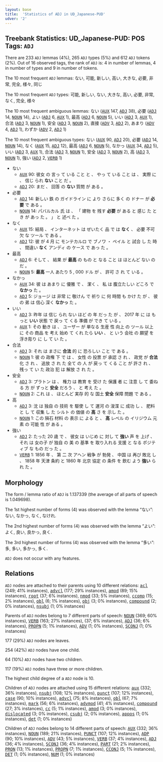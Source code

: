 ```yaml
---
layout: base
title:  'Statistics of ADJ in UD_Japanese-PUD'
udver: '2'
---
```


## Treebank Statistics: UD_Japanese-PUD: POS Tags: `ADJ`

There are 233 `ADJ` lemmas (4%), 265 `ADJ` types (5%) and 612 `ADJ` tokens (2%).
Out of 16 observed tags, the rank of `ADJ` is: 4 in number of lemmas, 4 in number of types and 9 in number of tokens.

The 10 most frequent `ADJ` lemmas: ない, 可能, 新しい, 高い, 大きな, 必要, 非常, 完全, 様々, 同じ

The 10 most frequent `ADJ` types:  可能, 新しい, ない, 大きな, 高い, 必要, 非常, なく, 完全, 様々

The 10 most frequent ambiguous lemmas: ない (<tt><a href="ja_pud-pos-AUX.html">AUX</a></tt> 147, <tt><a href="ja_pud-pos-ADJ.html">ADJ</a></tt> 38), 必要 (<tt><a href="ja_pud-pos-ADJ.html">ADJ</a></tt> 14, <tt><a href="ja_pud-pos-NOUN.html">NOUN</a></tt> 14), よい (<tt><a href="ja_pud-pos-ADJ.html">ADJ</a></tt> 6, <tt><a href="ja_pud-pos-AUX.html">AUX</a></tt> 1), 最高 (<tt><a href="ja_pud-pos-ADJ.html">ADJ</a></tt> 6, <tt><a href="ja_pud-pos-NOUN.html">NOUN</a></tt> 5), いい (<tt><a href="ja_pud-pos-ADJ.html">ADJ</a></tt> 3, <tt><a href="ja_pud-pos-AUX.html">AUX</a></tt> 1), 合法 (<tt><a href="ja_pud-pos-ADJ.html">ADJ</a></tt> 3, <tt><a href="ja_pud-pos-NOUN.html">NOUN</a></tt> 1), 安全 (<tt><a href="ja_pud-pos-ADJ.html">ADJ</a></tt> 3, <tt><a href="ja_pud-pos-NOUN.html">NOUN</a></tt> 2), 直接 (<tt><a href="ja_pud-pos-ADV.html">ADV</a></tt> 3, <tt><a href="ja_pud-pos-ADJ.html">ADJ</a></tt> 2), あまり (<tt><a href="ja_pud-pos-ADV.html">ADV</a></tt> 4, <tt><a href="ja_pud-pos-ADJ.html">ADJ</a></tt> 1), わずか (<tt><a href="ja_pud-pos-ADV.html">ADV</a></tt> 2, <tt><a href="ja_pud-pos-ADJ.html">ADJ</a></tt> 1)

The 10 most frequent ambiguous types:  ない (<tt><a href="ja_pud-pos-AUX.html">AUX</a></tt> 90, <tt><a href="ja_pud-pos-ADJ.html">ADJ</a></tt> 20), 必要 (<tt><a href="ja_pud-pos-ADJ.html">ADJ</a></tt> 14, <tt><a href="ja_pud-pos-NOUN.html">NOUN</a></tt> 14), なく (<tt><a href="ja_pud-pos-AUX.html">AUX</a></tt> 15, <tt><a href="ja_pud-pos-ADJ.html">ADJ</a></tt> 12), 最高 (<tt><a href="ja_pud-pos-ADJ.html">ADJ</a></tt> 6, <tt><a href="ja_pud-pos-NOUN.html">NOUN</a></tt> 5), なかっ (<tt><a href="ja_pud-pos-AUX.html">AUX</a></tt> 34, <tt><a href="ja_pud-pos-ADJ.html">ADJ</a></tt> 5), いい (<tt><a href="ja_pud-pos-ADJ.html">ADJ</a></tt> 3, <tt><a href="ja_pud-pos-AUX.html">AUX</a></tt> 1), 合法 (<tt><a href="ja_pud-pos-ADJ.html">ADJ</a></tt> 3, <tt><a href="ja_pud-pos-NOUN.html">NOUN</a></tt> 1), 安全 (<tt><a href="ja_pud-pos-ADJ.html">ADJ</a></tt> 3, <tt><a href="ja_pud-pos-NOUN.html">NOUN</a></tt> 2), 高 (<tt><a href="ja_pud-pos-ADJ.html">ADJ</a></tt> 3, <tt><a href="ja_pud-pos-NOUN.html">NOUN</a></tt> 1), 強い (<tt><a href="ja_pud-pos-ADJ.html">ADJ</a></tt> 2, <tt><a href="ja_pud-pos-VERB.html">VERB</a></tt> 1)


* ない
  * <tt><a href="ja_pud-pos-AUX.html">AUX</a></tt> 90: 彼女 の 言っ て いる こと と 、 やっ て いる こと は 、 実際 に 、 信じ られ <b>ない</b> こと だ 。
  * <tt><a href="ja_pud-pos-ADJ.html">ADJ</a></tt> 20: まだ 、 回答 の <b>ない</b> 質問 が ある 。
* 必要
  * <tt><a href="ja_pud-pos-ADJ.html">ADJ</a></tt> 14: 新しい 鉄 の ガイドライン に より さらに 多く の ドナー が <b>必要</b> で ある 。
  * <tt><a href="ja_pud-pos-NOUN.html">NOUN</a></tt> 14: パバルカル 氏 は 、 「 建物 を 残す <b>必要</b> が ある と 感じ た とき が あっ た 。 」 と 述べ た 。
* なく
  * <tt><a href="ja_pud-pos-AUX.html">AUX</a></tt> 15: 結局 、 インターネット は ぜいたく 品 で は <b>なく</b> 、 必要 不可欠 な ツール で ある 。
  * <tt><a href="ja_pud-pos-ADJ.html">ADJ</a></tt> 12: 彼 が 4 月 に モンテカルロ で ブノワ ・ ペイル と 試合 し た 時 、 間違い <b>なく</b> アンディ の ケース で あっ た 。
* 最高
  * <tt><a href="ja_pud-pos-ADJ.html">ADJ</a></tt> 6: そして 、 結果 が <b>最高</b> の もの と なる こと は ほとんど ない の だ 。
  * <tt><a href="ja_pud-pos-NOUN.html">NOUN</a></tt> 5: <b>最高</b> 一人 あたり 5 , 000 ドル が 、 許可 さ れ て いる 。
* なかっ
  * <tt><a href="ja_pud-pos-AUX.html">AUX</a></tt> 34: 彼 は あまり に 優雅 で 、 潔く 、 私 は 腹立たしい どころ で <b>なかっ</b> た 。
  * <tt><a href="ja_pud-pos-ADJ.html">ADJ</a></tt> 5: ジョージ は 非常 に 敬けん で 祈り に 何 時間 も かけ た が 、 彼 の 弟 は 信心 深く <b>なかっ</b> た 。
* いい
  * <tt><a href="ja_pud-pos-ADJ.html">ADJ</a></tt> 3: 昨年 は 信じ られ ない ほど の 年 だっ た が 、 2017 年 に は もっと <b>いい</b> 状態 で 戻っ て くる 準備 が でき て いる 。
  * <tt><a href="ja_pud-pos-AUX.html">AUX</a></tt> 1: その 動き は 、 ユーザー が 単なる 生産 性 向上 の ツール 以上 に その 商品 を 考え 始め て くれ たら <b>いい</b> 、 と いう 会社 の 願望 を 浮き彫り に し て い た 。
* 合法
  * <tt><a href="ja_pud-pos-ADJ.html">ADJ</a></tt> 3: それ は まさに <b>合法</b> 的 に 恐ろしい こと で ある 。
  * <tt><a href="ja_pud-pos-NOUN.html">NOUN</a></tt> 1: 彼 の 政権 下 で は 、 女性 の 投票 が 承認 さ れ 、 政党 が <b>合法</b> 化 さ れ 、 追放 さ れ た 全て の 人 が 戻っ て くる こと が 許さ れ 、 残っ て い た 政治 犯 は 解放 さ れ た 。
* 安全
  * <tt><a href="ja_pud-pos-ADJ.html">ADJ</a></tt> 3: プラトン は 、 権力 は 教育 を 受け た 保護 者 に 注意 し て 委ねる 方 が ずっと <b>安全</b> だろう 、 と 考え た 。
  * <tt><a href="ja_pud-pos-NOUN.html">NOUN</a></tt> 2: これ は 、 ほとんど 実存 的 な 国土 <b>安全</b> 保障 問題 で ある 。
* 高
  * <tt><a href="ja_pud-pos-ADJ.html">ADJ</a></tt> 3: 沈 は 独自 の 技術 を 駆使 し て 運河 の 浚渫 に 成功 し 、 肥料 と し て 収集 し た シルト の 価値 の <b>高</b> さ を 示し た 。
  * <tt><a href="ja_pud-pos-NOUN.html">NOUN</a></tt> 1: この 隕石 材料 の 表示 に よる と 、 <b>高</b> レベル の イリジウム 元素 の 可能 性 が ある 。
* 強い
  * <tt><a href="ja_pud-pos-ADJ.html">ADJ</a></tt> 2: たった 20 歳 で 、 彼女 は いじめ に 対し て <b>強い</b> 声 を 上げ 、 それ は 女の子 が 独自 の 美 の 基準 を 取り入れる 支援 と なる ポジティブ な もの だっ た 。
  * <tt><a href="ja_pud-pos-VERB.html">VERB</a></tt> 1: 1856 年 、 第 二 次 アヘン 戦争 が 勃発 、 中国 は 再び 敗北 し 、 1858 年 天津 条約 と 1860 年 北京 協定 の 条件 を 飲む よう <b>強い</b> られ た 。

## Morphology

The form / lemma ratio of `ADJ` is 1.137339 (the average of all parts of speech is 1.049698).

The 1st highest number of forms (4) was observed with the lemma “ない”: ない, なかっ, なく, なけれ.

The 2nd highest number of forms (4) was observed with the lemma “よい”: よく, 良い, 良かっ, 良く.

The 3rd highest number of forms (4) was observed with the lemma “多い”: 多, 多い, 多かっ, 多く.

`ADJ` does not occur with any features.


## Relations

`ADJ` nodes are attached to their parents using 10 different relations: <tt><a href="ja_pud-dep-acl.html">acl</a></tt> (249; 41% instances), <tt><a href="ja_pud-dep-advcl.html">advcl</a></tt> (177; 29% instances), <tt><a href="ja_pud-dep-amod.html">amod</a></tt> (89; 15% instances), <tt><a href="ja_pud-dep-root.html">root</a></tt> (37; 6% instances), <tt><a href="ja_pud-dep-nmod.html">nmod</a></tt> (33; 5% instances), <tt><a href="ja_pud-dep-ccomp.html">ccomp</a></tt> (15; 2% instances), <tt><a href="ja_pud-dep-obl.html">obl</a></tt> (6; 1% instances), <tt><a href="ja_pud-dep-obj.html">obj</a></tt> (3; 0% instances), <tt><a href="ja_pud-dep-compound.html">compound</a></tt> (2; 0% instances), <tt><a href="ja_pud-dep-nsubj.html">nsubj</a></tt> (1; 0% instances)

Parents of `ADJ` nodes belong to 7 different parts of speech: <tt><a href="ja_pud-pos-NOUN.html">NOUN</a></tt> (369; 60% instances), <tt><a href="ja_pud-pos-VERB.html">VERB</a></tt> (163; 27% instances),  (37; 6% instances), <tt><a href="ja_pud-pos-ADJ.html">ADJ</a></tt> (36; 6% instances), <tt><a href="ja_pud-pos-PROPN.html">PROPN</a></tt> (5; 1% instances), <tt><a href="ja_pud-pos-ADV.html">ADV</a></tt> (1; 0% instances), <tt><a href="ja_pud-pos-SCONJ.html">SCONJ</a></tt> (1; 0% instances)

177 (29%) `ADJ` nodes are leaves.

254 (42%) `ADJ` nodes have one child.

64 (10%) `ADJ` nodes have two children.

117 (19%) `ADJ` nodes have three or more children.

The highest child degree of a `ADJ` node is 10.

Children of `ADJ` nodes are attached using 15 different relations: <tt><a href="ja_pud-dep-aux.html">aux</a></tt> (332; 36% instances), <tt><a href="ja_pud-dep-nsubj.html">nsubj</a></tt> (108; 12% instances), <tt><a href="ja_pud-dep-punct.html">punct</a></tt> (107; 12% instances), <tt><a href="ja_pud-dep-case.html">case</a></tt> (90; 10% instances), <tt><a href="ja_pud-dep-advcl.html">advcl</a></tt> (75; 8% instances), <tt><a href="ja_pud-dep-obl.html">obl</a></tt> (67; 7% instances), <tt><a href="ja_pud-dep-mark.html">mark</a></tt> (56; 6% instances), <tt><a href="ja_pud-dep-advmod.html">advmod</a></tt> (41; 4% instances), <tt><a href="ja_pud-dep-compound.html">compound</a></tt> (27; 3% instances), <tt><a href="ja_pud-dep-cc.html">cc</a></tt> (5; 1% instances), <tt><a href="ja_pud-dep-amod.html">amod</a></tt> (3; 0% instances), <tt><a href="ja_pud-dep-dislocated.html">dislocated</a></tt> (3; 0% instances), <tt><a href="ja_pud-dep-csubj.html">csubj</a></tt> (2; 0% instances), <tt><a href="ja_pud-dep-appos.html">appos</a></tt> (1; 0% instances), <tt><a href="ja_pud-dep-det.html">det</a></tt> (1; 0% instances)

Children of `ADJ` nodes belong to 14 different parts of speech: <tt><a href="ja_pud-pos-AUX.html">AUX</a></tt> (332; 36% instances), <tt><a href="ja_pud-pos-NOUN.html">NOUN</a></tt> (189; 21% instances), <tt><a href="ja_pud-pos-PUNCT.html">PUNCT</a></tt> (107; 12% instances), <tt><a href="ja_pud-pos-ADP.html">ADP</a></tt> (90; 10% instances), <tt><a href="ja_pud-pos-ADV.html">ADV</a></tt> (43; 5% instances), <tt><a href="ja_pud-pos-VERB.html">VERB</a></tt> (37; 4% instances), <tt><a href="ja_pud-pos-ADJ.html">ADJ</a></tt> (36; 4% instances), <tt><a href="ja_pud-pos-SCONJ.html">SCONJ</a></tt> (36; 4% instances), <tt><a href="ja_pud-pos-PART.html">PART</a></tt> (21; 2% instances), <tt><a href="ja_pud-pos-PRON.html">PRON</a></tt> (13; 1% instances), <tt><a href="ja_pud-pos-PROPN.html">PROPN</a></tt> (7; 1% instances), <tt><a href="ja_pud-pos-CCONJ.html">CCONJ</a></tt> (5; 1% instances), <tt><a href="ja_pud-pos-DET.html">DET</a></tt> (1; 0% instances), <tt><a href="ja_pud-pos-NUM.html">NUM</a></tt> (1; 0% instances)

